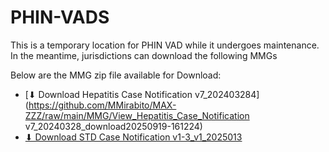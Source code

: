 # PHIN-VADS

This is a temporary location for PHIN VAD while it undergoes maintenance. In the meantime, jurisdictions can download the following MMGs

Below are the MMG zip file available for Download:

- [⬇ Download Hepatitis Case Notification v7_202403284](https://github.com/MMirabito/MAX-ZZZ/raw/main/MMG/View_Hepatitis_Case_Notification v7_20240328_download20250919-161224)
- [⬇ Download STD Case Notification v1-3_v1_2025013](https://github.com/MMirabito/MAX-ZZZ/raw/main/MMG/View_STD_Case_Notification_v1-3_v1_20250131_download20250919-162226.zip)


